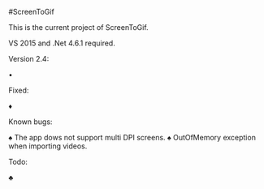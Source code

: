 ﻿#ScreenToGif

This is the current project of ScreenToGif.

VS 2015 and .Net 4.6.1 required.


Version 2.4:

•

Fixed:

♦ 

Known bugs:

♠ The app dows not support multi DPI screens.
♠ OutOfMemory exception when importing videos.

Todo:

♣ 